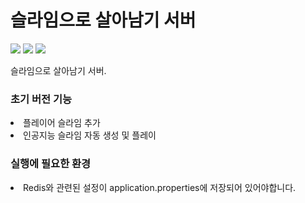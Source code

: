 # 슬라임으로 살아남기 서버

![](https://img.shields.io/badge/redis-%23DD0031.svg?&style=for-the-badge&logo=redis&logoColor=white)
![](https://img.shields.io/badge/Java-ED8B00?style=for-the-badge&logo=openjdk&logoColor=white)
![](https://img.shields.io/badge/Spring-6DB33F?style=for-the-badge&logo=spring&logoColor=white)

슬라임으로 살아남기 서버.

<h3>초기 버전 기능</h3>
<li>플레이어 슬라임 추가</li>
<li>인공지능 슬라임 자동 생성 및 플레이</li>

<h3>실행에 필요한 환경</h3>
<li>Redis와 관련된 설정이 application.properties에 저장되어 있어야합니다.</li>
